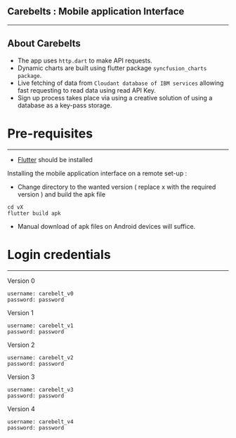 ## Carebelts : Mobile application Interface
-----------------------------------------------------------------



## About Carebelts

- The app uses ```http.dart``` to make API requests.
- Dynamic charts are built using flutter package ```syncfusion_charts package```.
- Live fetching of data from ```Cloudant database of IBM services``` allowing fast requesting to read data using read API Key.
- Sign up process takes place via using a creative solution of using a database as a key-pass storage.



# Pre-requisites
-----------------------------------------------------------------

- [Flutter](https://flutter.dev/) should be installed

Installing the mobile application interface on a remote set-up :
- Change directory to the wanted version ( replace x with the required version ) and build the apk file
```
cd vX
flutter build apk
```
- Manual download of apk files on Android devices will suffice. 

# Login credentials
------------------------------------------------------------------


Version 0
```
username: carebelt_v0
password: password
```

Version 1
```
username: carebelt_v1
password: password
```

Version 2
```
username: carebelt_v2
password: password
```

Version 3
```
username: carebelt_v3
password: password
```

Version 4
```
username: carebelt_v4
password: password

```